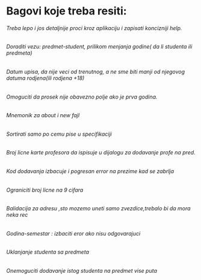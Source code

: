 ﻿# Bagovi koje treba resiti:

###### Treba lepo i jos detaljnije proci kroz aplikaciju i zapisati koncizniji help.
###### Doraditi vezu: predmet-student, prilikom menjanja godine( da li studenta ili predmeta)
###### Datum upisa, da nije veci od trenutnog, a ne sme biti manji od njegovog datuma rodjena(ili rodjena +18)
###### Omoguciti da prosek nije obavezno polje ako je prva godina.
###### Mnemonik za about i new fajl
###### Sortirati samo po cemu pise u specifikaciji
###### Broj licne karte profesora da ispisuje u dijalogu za dodavanje profe na pred.
###### Kod dodavanja izbacuje i pogresan error na prezime kad se zabrlja
###### Ograniciti broj licne na 9 cifara
###### Balidacija za adresu ,sto mozemo uneti samo zvezdice,trebalo bi da mora neka rec
###### Godina-semestar : izbaciti eror ako nisu odgovarajuci
###### Uklanjanje studenta sa predmeta
###### Onemoguciti dodavanje istog studenta na predmet vise puta
